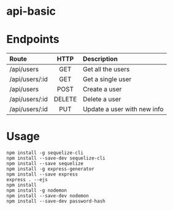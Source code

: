 # api-basic

# Endpoints

| Route           | HTTP          | Description                 |
| :-------------- |:-------------:| :-------------------------- |
| /api/users      | GET           | Get all the users           |
| /api/users/:id  | GET           | Get a single user           |
| /api/users      | POST          | Create a user               |
| /api/users/:id  | DELETE        | Delete a user               |
| /api/users/:id  | PUT           | Update a user with new info |

# Usage

```
npm install -g sequelize-cli
npm install --save-dev sequelize-cli
npm install --save sequelize
npm install -g express-generator
npm install --save express
express . --ejs
npm install
npm install -g nodemon
npm install --save-dev nodemon
npm install --save-dev password-hash

```
